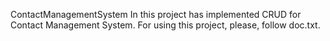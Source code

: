  ContactManagementSystem
 In this project has implemented CRUD for Contact Management System.
 For using this project, please, follow doc.txt. 
